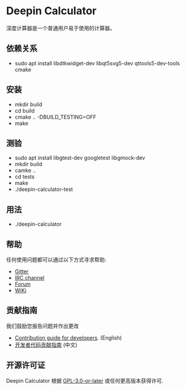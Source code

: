 # Deepin Calculator

深度计算器是一个普通用户易于使用的计算器。

## 依赖关系

* sudo apt install libdtkwidget-dev libqt5svg5-dev qttools5-dev-tools cmake

## 安装

* mkdir build
* cd build
* cmake .. -DBUILD_TESTING=OFF
* make

## 测验

* sudo apt install libgtest-dev googletest libgmock-dev
* mkdir build
* camke ..
* cd tests
* make
* ./deepin-calculator-test

## 用法

* ./deepin-calculator

## 帮助

任何使用问题都可以通过以下方式寻求帮助:

* [Gitter](https://gitter.im/orgs/linuxdeepin/rooms)
* [IRC channel](https://webchat.freenode.net/?channels=deepin)
* [Forum](https://bbs.deepin.org)
* [WiKi](https://wiki.deepin.org/)

## 贡献指南

我们鼓励您报告问题并作出更改

* [Contribution guide for developers](https://github.com/linuxdeepin/developer-center/wiki/Contribution-Guidelines-for-Developers-en). (English)
* [开发者代码贡献指南](https://github.com/linuxdeepin/developer-center/wiki/Contribution-Guidelines-for-Developers) (中文)

## 开源许可证

Deepin Calculator 根据 [GPL-3.0-or-later](LICENSE) 或任何更高版本获得许可.

